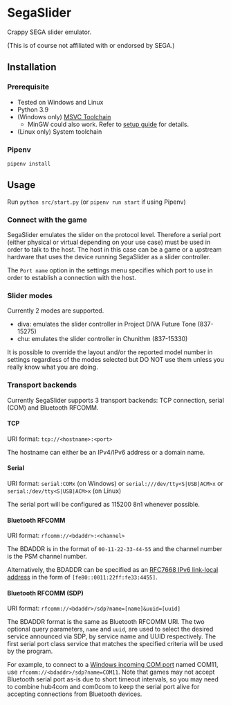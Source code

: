 # SegaSlider

Crappy SEGA slider emulator.

(This is of course not affiliated with or endorsed by SEGA.)

## Installation

### Prerequisite

- Tested on Windows and Linux
- Python 3.9
- (Windows only) [MSVC Toolchain](https://visualstudio.microsoft.com/downloads/)
  - MinGW could also work. Refer to [setup guide](https://wiki.python.org/moin/WindowsCompilers#GCC_-_MinGW_.28x86.29) for details.
- (Linux only) System toolchain

### Pipenv

```
pipenv install
```

## Usage

Run `python src/start.py` (or `pipenv run start` if using Pipenv)

### Connect with the game

SegaSlider emulates the slider on the protocol level. Therefore a serial port (either physical or virtual depending on your use case) must be used in order to talk to the host. The host in this case can be a game or a upstream hardware that uses the device running SegaSlider as a slider controller.

The `Port name` option in the settings menu specifies which port to use in order to establish a connection with the host.

### Slider modes

Currently 2 modes are supported.

- diva: emulates the slider controller in Project DIVA Future Tone (837-15275)
- chu: emulates the slider controller in Chunithm (837-15330)

It is possible to override the layout and/or the reported model number in settings regardless of the modes selected but DO NOT use them unless you really know what you are doing.

### Transport backends

Currently SegaSlider supports 3 transport backends: TCP connection, serial (COM) and Bluetooth RFCOMM.

#### TCP

URI format: `tcp://<hostname>:<port>`

The hostname can either be an IPv4/IPv6 address or a domain name.

#### Serial

URI format: `serial:COMx` (on Windows) or `serial:///dev/tty<S|USB|ACM>x` or `serial:/dev/tty<S|USB|ACM>x` (on Linux)

The serial port will be configured as 115200 8n1 whenever possible.

#### Bluetooth RFCOMM

URI format: `rfcomm://<bdaddr>:<channel>`

The BDADDR is in the format of `00-11-22-33-44-55` and the channel number is the PSM channel number.

Alternatively, the BDADDR can be specified as an [RFC7668 IPv6 link-local address](https://tools.ietf.org/html/rfc7668#section-3.2.2) in the form of `[fe80::0011:22ff:fe33:4455]`.

#### Bluetooth RFCOMM (SDP)

URI format: `rfcomm://<bdaddr>/sdp?name=[name]&uuid=[uuid]`

The BDADDR format is the same as Bluetooth RFCOMM URI. The two optional query parameters, `name` and `uuid`, are used to select the desired service announced via SDP, by service name and UUID respectively. The first serial port class service that matches the specified criteria will be used by the program.

For example, to connect to a [Windows incoming COM port](https://www.verizon.com/support/knowledge-base-20605/) named COM11, use `rfcomm://<bdaddr>/sdp?name=COM11`. Note that games may not accept Bluetooth serial port as-is due to short timeout intervals, so you may need to combine hub4com and com0com to keep the serial port alive for accepting connections from Bluetooth devices.

